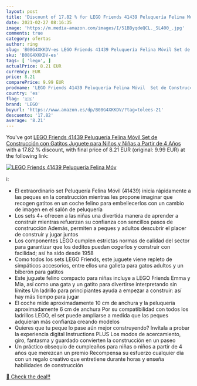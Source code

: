 ```yaml
---
layout: post
title: 'Discount of 17.82 % for LEGO Friends 41439 Peluquería Felina Móv'
date: 2021-02-27 08:16:35
image: 'https://m.media-amazon.com/images/I/51BByqdeQCL._SL400_.jpg'
comments: true
category: ofertas
author: ring
slug: 'B08G4XKKDV-es LEGO Friends 41439 Peluquería Felina Móvil Set de...'
sku: 'B08G4XKKDV-es'
tags: [ 'lego', ]
actualPrice: 8.21 EUR
currency: EUR
price: 8.21
comparePrice: 9.99 EUR
prodname: 'LEGO Friends 41439 Peluquería Felina Móvil  Set de Construcción con Gatitos  Juguete para Niños y Niñas a Partir de 4 Años'
country: 'es'
flag: '🇪🇸'
brand: 'LEGO'
buyurl: 'https://www.amazon.es/dp/B08G4XKKDV/?tag=tolees-21'
descuento: '17.82'
average: '8.21'
---
```


You've got [LEGO Friends 41439 Peluquería Felina Móvil  Set de Construcción con Gatitos  Juguete para Niños y Niñas a Partir de 4 Años](https://www.amazon.es/dp/B08G4XKKDV/?tag=tolees-21) with a  17.82 % discount, with final price of 8.21 EUR (original: 9.99 EUR) at the following link:

[![LEGO Friends 41439 Peluquería Felina Móv](https://m.media-amazon.com/images/I/51BByqdeQCL._SL400_.jpg)](https://www.amazon.es/dp/B08G4XKKDV/?tag=tolees-21)

ℹ️:

- El extraordinario set Peluquería Felina Móvil (41439) inicia rápidamente a las peques en la construcción mientras les propone imaginar que recogen gatitos en un coche felino para embellecerlos con un cambio de imagen en el salón de peluquería
- Los sets 4+ ofrecen a las niñas una divertida manera de aprender a construir mientras refuerzan su confianza con sencillos pasos de construcción Además, permiten a peques y adultos descubrir el placer de construir y jugar juntos
- Los componentes LEGO cumplen estrictas normas de calidad del sector para garantizar que los deditos puedan cogerlos y construir con facilidad; así ha sido desde 1958
- Como todos los sets LEGO Friends, este juguete viene repleto de simpáticos accesorios, entre ellos una galleta para gatos adultos y un biberón para gatitos
- Este juguete felino compacto para niñas incluye a LEGO Friends Emma y Mia, así como una gata y un gatito para divertirse interpretando sin límites Un ladrillo para principiantes ayuda a empezar a construir: así hay más tiempo para jugar
- El coche mide aproximadamente 10 cm de anchura y la peluquería aproximadamente 6 cm de anchura Por su compatibilidad con todos los ladrillos LEGO, el set puede ampliarse a medida que las peques adquieran más confianza creando modelos
- Quieres que tu peque lo pase aún mejor construyendo? Invítala a probar la experiencia digital Instructions PLUS Los modos de acercamiento, giro, fantasma y guardado convierten la construcción en un paseo
- Un práctico obsequio de cumpleaños para niñas o niños a partir de 4 años que merezcan un premio Recompensa su esfuerzo cualquier día con un regalo creativo que entretiene durante horas y enseña habilidades de construcción

[🛒 Check the deal!!](https://www.amazon.es/dp/B08G4XKKDV/?tag=tolees-21)
